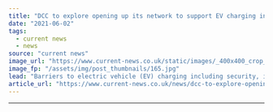 ```yaml
---
title: "DCC to explore opening up its network to support EV charging in new Toshiba partnership"
date: "2021-06-02"
tags: 
  - current news
  - news
source: "current news"
image_url: "https://www.current-news.co.uk/static/images/_400x400_crop_center-center/EV-Proof-of-concept-at-DCC-Brabazon-House-Manchester-image-DCC.jpg"
image_fp: "/assets/img/post_thumbnails/165.jpg"
lead: "​Barriers to electric vehicle (EV) charging including security, interoperability and load management are to be tackled as part of a new consortium."
article_url: "https://www.current-news.co.uk/news/dcc-to-explore-opening-up-its-network-to-support-ev-charging-in-new-toshiba-partnership?utm_source=rss-feeds&utm_medium=rss&utm_campaign=rss"
---
```


---
